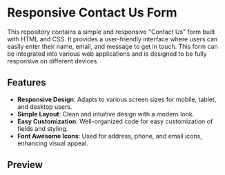 # Responsive Contact Us Form

This repository contains a simple and responsive "Contact Us" form built with HTML and CSS. It provides a user-friendly interface where users can easily enter their name, email, and message to get in touch. This form can be integrated into various web applications and is designed to be fully responsive on different devices.

## Features

- **Responsive Design**: Adapts to various screen sizes for mobile, tablet, and desktop users.
- **Simple Layout**: Clean and intuitive design with a modern look.
- **Easy Customization**: Well-organized code for easy customization of fields and styling.
- **Font Awesome Icons**: Used for address, phone, and email icons, enhancing visual appeal.

## Preview

